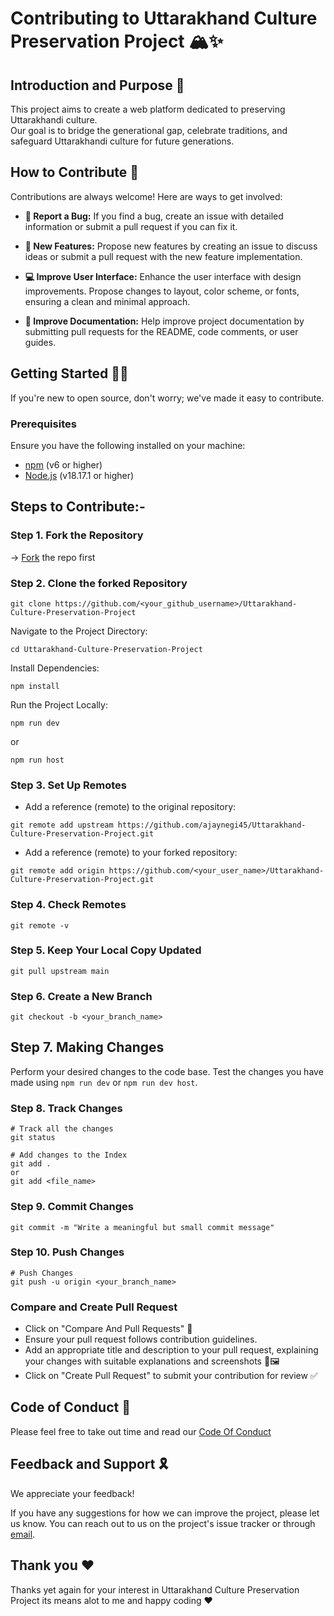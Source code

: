 # Contributing to Uttarakhand Culture Preservation Project 🏔️✨

## Introduction and Purpose 🌟

This project aims to create a web platform dedicated to preserving Uttarakhandi culture.<br/>Our goal is to bridge the generational gap, celebrate traditions, and safeguard Uttarakhandi culture for future generations.

## How to Contribute 👀

Contributions are always welcome! Here are ways to get involved:

- **🐞 Report a Bug:** If you find a bug, create an issue with detailed information or submit a pull request if you can fix it.

- **🎉 New Features:** Propose new features by creating an issue to discuss ideas or submit a pull request with the new feature implementation.

- **💻 Improve User Interface:** Enhance the user interface with design improvements. Propose changes to layout, color scheme, or fonts, ensuring a clean and minimal approach.

- **📄 Improve Documentation:** Help improve project documentation by submitting pull requests for the README, code comments, or user guides.

## Getting Started ✍🏻

If you're new to open source, don't worry; we've made it easy to contribute.

### Prerequisites

Ensure you have the following installed on your machine:

- [npm](https://www.npmjs.com/) (v6 or higher)
- [Node.js](https://nodejs.org/) (v18.17.1 or higher)

## Steps to Contribute:-

### Step 1. Fork the Repository

-> [Fork](https://github.com/ajaynegi45/Uttarakhand-Culture-Preservation-Project.git) the repo first

### Step 2. Clone the forked Repository

```
git clone https://github.com/<your_github_username>/Uttarakhand-Culture-Preservation-Project
```

Navigate to the Project Directory:

```
cd Uttarakhand-Culture-Preservation-Project
```

Install Dependencies:

```
npm install
```

Run the Project Locally:

```
npm run dev
```
or

```
npm run host
```

### Step 3. Set Up Remotes

- Add a reference (remote) to the original repository:

```
git remote add upstream https://github.com/ajaynegi45/Uttarakhand-Culture-Preservation-Project.git
```

- Add a reference (remote) to your forked repository:

```
git remote add origin https://github.com/<your_user_name>/Uttarakhand-Culture-Preservation-Project.git
```

### Step 4. Check Remotes

```
git remote -v
```

### Step 5. Keep Your Local Copy Updated

```
git pull upstream main
```

### Step 6. Create a New Branch

```
git checkout -b <your_branch_name>
```

## Step 7. Making Changes

Perform your desired changes to the code base.
Test the changes you have made using
`npm run dev` or `npm run dev host`.

### Step 8. Track Changes

```
# Track all the changes
git status

# Add changes to the Index
git add .
or
git add <file_name>
```

### Step 9. Commit Changes

```
git commit -m "Write a meaningful but small commit message"
```

### Step 10. Push Changes

```
# Push Changes
git push -u origin <your_branch_name>
```

### Compare and Create Pull Request

- Click on "Compare And Pull Requests" 🔄
- Ensure your pull request follows contribution guidelines.
- Add an appropriate title and description to your pull request, explaining your changes with suitable explanations and screenshots 📝🖼️
- Click on "Create Pull Request" to submit your contribution for review ✅

## Code of Conduct 📃

Please feel free to take out time and read our [Code Of Conduct](https://github.com/ajaynegi45/Uttarakhand-Culture-Preservation-Project/blob/main/code_of_conduct.md)

## Feedback and Support 🎗️

We appreciate your feedback!

If you have any suggestions for how we can improve the project, please let us know. You can reach out to us on the project's issue tracker or through [email](mailto:contact@ajaynegi.co).

## Thank you ❤️

Thanks yet again for your interest in Uttarakhand Culture Preservation Project its means alot to me and happy coding ❤️
